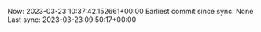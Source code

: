 Now: 2023-03-23 10:37:42.152661+00:00 Earliest commit since sync: None Last sync: 2023-03-23 09:50:17+00:00

